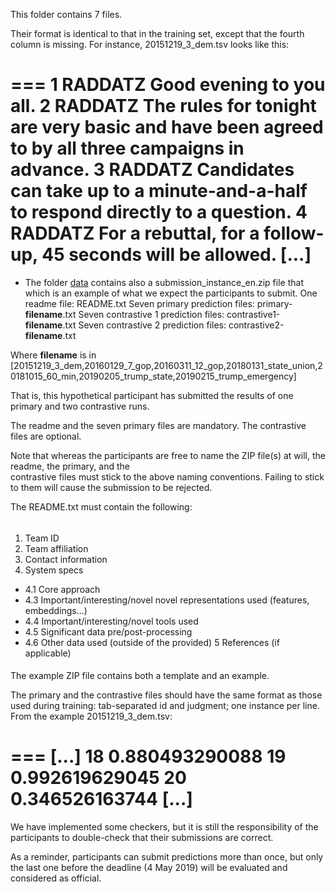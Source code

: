 This folder contains 7 files.

Their format is identical to that in the training set, except that the fourth column is missing. 
For instance, 20151219_3_dem.tsv looks like this:

===
1	RADDATZ	Good evening to you all.
2	RADDATZ	The rules for tonight are very basic and have been agreed to by all three campaigns in advance.
3	RADDATZ	Candidates can take up to a minute-and-a-half to respond directly to a question.
4	RADDATZ	For a rebuttal, for a follow-up, 45 seconds will be allowed.
[...]
===

- The folder [data](data/) contains also a submission_instance_en.zip file that which is an example of what we 
expect the participants to submit. 
One readme file:						README.txt
Seven primary prediction files: 		primary-__filename__.txt
Seven contrastive 1 prediction files:	contrastive1-__filename__.txt
Seven contrastive 2 prediction files:	contrastive2-__filename__.txt

Where __filename__ is in [20151219_3_dem,20160129_7_gop,20160311_12_gop,20180131_state_union,20181015_60_min,20190205_trump_state,20190215_trump_emergency]

That is, this hypothetical participant has submitted the results of one primary and two contrastive runs.

The readme and the seven primary files are mandatory. The contrastive files are optional. 

Note that whereas the participants are free to name the ZIP file(s) at will, the readme, the primary, and the  
contrastive files must stick to the above naming conventions. Failing to stick to them will cause the 
submission to be rejected.

The README.txt must contain the following:

######
1. Team ID
2. Team affiliation
3. Contact information
4. System specs
- 4.1 Core approach
- 4.3 Important/interesting/novel novel representations used (features, embeddings...)
- 4.4 Important/interesting/novel tools used
- 4.5 Significant data pre/post-processing
- 4.6 Other data used (outside of the provided)
5 References (if applicable)
####

The example ZIP file contains both a template and an example. 

The primary and the contrastive files should have the same format as those used during training: tab-separated id and 
judgment; one instance per line. From the example 20151219_3_dem.tsv:

===
[...]
18	0.880493290088
19	0.992619629045
20	0.346526163744
[...]
===

We have implemented some checkers, but it is still the responsibility of the participants to double-check that 
their submissions are correct.

As a reminder, participants can submit predictions more than once, but only the last one before the deadline 
(4 May 2019) will be evaluated and considered as official.
